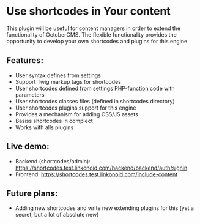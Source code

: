 # Use shortcodes in Your content

This plugin will be useful for content managers in order to extend the functionality of OctoberCMS. The flexible functionality provides the opportunity to develop your own shortcodes and plugins for this engine.

## Features:
>
- User syntax defines from settings  
- Support Twig markup tags for shortcodes
- User shortcodes defined from settings PHP-function code with parameters
- User shortcodes classes files (defined in shortcodes directory)
- User shortcodes plugins support for this engine
- Provides a mechanism for adding CSS/JS assets
- Basiss shortcodes in complect
- Works with alls plugins

## Live demo:
- Backend (shortcodes/admin): https://shortcodes.test.linkonoid.com/backend/backend/auth/signin
- Frontend: https://shortcodes.test.linkonoid.com/include-content

## Future plans:
- Adding new shortcodes and write new extending plugins for this (yet a secret, but a lot of absolute new)
